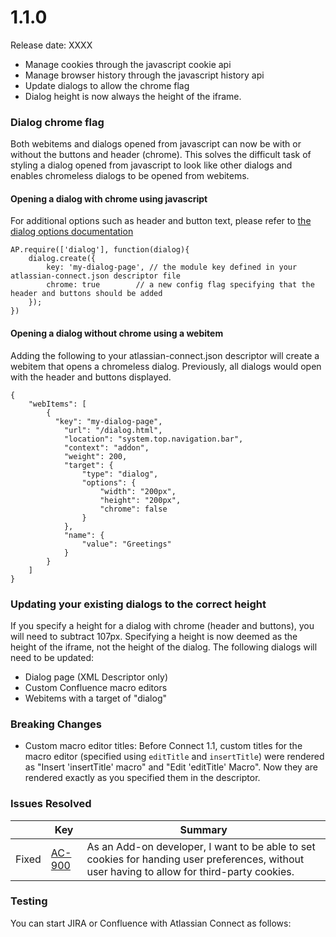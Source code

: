 # 1.1.0

Release date: XXXX

* Manage cookies through the javascript cookie api
* Manage browser history through the javascript history api
* Update dialogs to allow the chrome flag
* Dialog height is now always the height of the iframe.

### Dialog chrome flag
Both webitems and dialogs opened from javascript can now be with or without the buttons and header (chrome).
This solves the difficult task of styling a dialog opened from javascript to look like other dialogs
and enables chromeless dialogs to be opened from webitems.

#### Opening a dialog with chrome using javascript
For additional options such as header and button text, please refer to [the dialog options documentation](../javascript/DialogOptions.html)

```
AP.require(['dialog'], function(dialog){
    dialog.create({
        key: 'my-dialog-page', // the module key defined in your atlassian-connect.json descriptor file
        chrome: true        // a new config flag specifying that the header and buttons should be added
    });
})
```

#### Opening a dialog without chrome using a webitem
Adding the following to your atlassian-connect.json descriptor will create a webitem that opens a chromeless dialog. Previously, all dialogs would open with the header and buttons displayed.

```
{
    "webItems": [
        {
          "key": "my-dialog-page",
            "url": "/dialog.html",
            "location": "system.top.navigation.bar",
            "context": "addon",
            "weight": 200,
            "target": {
                "type": "dialog",
                "options": {
                    "width": "200px",
                    "height": "200px",
                    "chrome": false
                }
            },
            "name": {
                "value": "Greetings"
            }
        }
    ]
}
```

### Updating your existing dialogs to the correct height
If you specify a height for a dialog with chrome (header and buttons), you will need to subtract 107px. Specifying a height is now deemed as the height of the iframe, not the height of the dialog. The following dialogs will need to be updated:

* Dialog page (XML Descriptor only)
* Custom Confluence macro editors
* Webitems with a target of "dialog"


### Breaking Changes

* Custom macro editor titles: Before Connect 1.1, custom titles for the macro editor (specified using `editTitle` and `insertTitle`) were
rendered as "Insert 'insertTitle' macro" and "Edit 'editTitle' Macro". Now they are rendered exactly as you specified them
in the descriptor.


### Issues Resolved


<table class="aui issue-table">
    <thead>
        <tr>
            <th></th>
            <th class='key'>Key</th>
            <th>Summary</th>
        </tr>
    </thead>
    <tbody>
        <tr>
            <td><span class="aui-icon aui-icon-small aui-icon-success">Fixed</span></td>
            <td><a href="https://ecosystem.atlassian.net/browse/AC-900">AC-900</a></td>
            <td>As an Add-on developer, I want to be able to set cookies for handing user preferences, without user having to allow for third-party cookies.</td>
        </tr>
    </tbody>
</table>

### Testing

You can start JIRA or Confluence with Atlassian Connect as follows:

